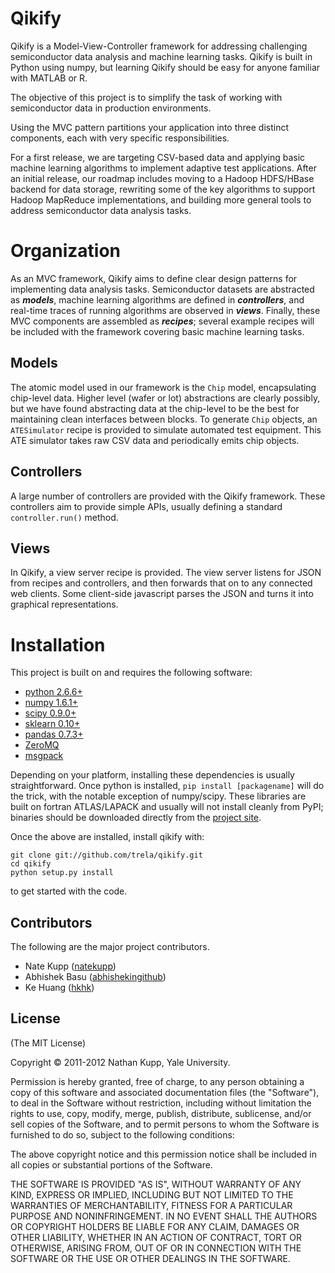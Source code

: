 
# Qikify
      
Qikify is a Model-View-Controller framework for addressing challenging semiconductor data analysis and machine learning tasks. Qikify is built in Python using numpy, but learning Qikify should be easy for anyone familiar with MATLAB or R.

The objective of this project is to simplify the task of working with semiconductor data in production environments.

Using the MVC pattern partitions your application into three distinct components, each with very specific responsibilities. 

For a first release, we are targeting CSV-based data and applying basic machine learning algorithms to implement adaptive test applications. After an initial release, our roadmap includes moving to a Hadoop HDFS/HBase backend for data storage, rewriting some of the key algorithms to support Hadoop MapReduce implementations, and building more general tools to address semiconductor data analysis tasks.


# Organization

As an MVC framework, Qikify aims to define clear design patterns for implementing data analysis tasks. Semiconductor datasets are abstracted as ___models___, machine learning algorithms are defined in ___controllers___, and real-time traces of running algorithms are observed in ___views___. Finally, these MVC components are assembled as ___recipes___; several example recipes will be included with the framework covering basic machine learning tasks.


## Models

The atomic model used in our framework is the `Chip` model, encapsulating chip-level data. Higher level (wafer or lot) abstractions are clearly possibly, but we have found abstracting data at the chip-level to be the best for maintaining clean interfaces between blocks. To generate `Chip` objects, an `ATESimulator` recipe is provided to simulate automated test equipment. This ATE simulator takes raw CSV data and periodically emits chip objects.

## Controllers
A large number of controllers are provided with the Qikify framework. These controllers aim to provide simple APIs, usually defining a standard `controller.run()` method.

## Views
In Qikify, a view server recipe is provided. The view server listens for JSON from recipes and controllers, and then forwards that on to any connected web clients. Some client-side javascript parses the JSON and turns it into graphical representations.


# Installation

  This project is built on and requires the following software:  
  
  * [python 2.6.6+](http://www.python.org/)
  * [numpy 1.6.1+](http://numpy.scipy.org/)
  * [scipy 0.9.0+](http://www.scipy.org/)
  * [sklearn 0.10+](http://scikit-learn.org/stable/)
  * [pandas 0.7.3+](http://pandas.pydata.org/)
  * [ZeroMQ](http://www.zeromq.org/)
  * [msgpack](http://msgpack.org/)
  
Depending on your platform, installing these dependencies is usually straightforward. Once python is installed, `pip install [packagename]` will do the trick, with the notable exception of numpy/scipy. These libraries are built on fortran ATLAS/LAPACK and usually will not install cleanly from PyPI; binaries should be downloaded directly from the [project site](http://www.scipy.org/Download).

Once the above are installed, install qikify with:

    git clone git://github.com/trela/qikify.git
    cd qikify
    python setup.py install

to get started with the code.


## Contributors

The following are the major project contributors.

  * Nate Kupp ([natekupp](https://github.com/natekupp))
  * Abhishek Basu ([abhishekingithub](https://github.com/abhishekingithub))
  * Ke Huang ([hkhk](https://github.com/hkhk))

## License 

(The MIT License)

Copyright &copy; 2011-2012 Nathan Kupp, Yale University.

Permission is hereby granted, free of charge, to any person obtaining a copy
of this software and associated documentation files (the "Software"), to deal
in the Software without restriction, including without limitation the rights
to use, copy, modify, merge, publish, distribute, sublicense, and/or sell
copies of the Software, and to permit persons to whom the Software is
furnished to do so, subject to the following conditions:

The above copyright notice and this permission notice shall be included in
all copies or substantial portions of the Software.

THE SOFTWARE IS PROVIDED "AS IS", WITHOUT WARRANTY OF ANY KIND, EXPRESS OR
IMPLIED, INCLUDING BUT NOT LIMITED TO THE WARRANTIES OF MERCHANTABILITY,
FITNESS FOR A PARTICULAR PURPOSE AND NONINFRINGEMENT. IN NO EVENT SHALL THE
AUTHORS OR COPYRIGHT HOLDERS BE LIABLE FOR ANY CLAIM, DAMAGES OR OTHER
LIABILITY, WHETHER IN AN ACTION OF CONTRACT, TORT OR OTHERWISE, ARISING FROM,
OUT OF OR IN CONNECTION WITH THE SOFTWARE OR THE USE OR OTHER DEALINGS IN
THE SOFTWARE.

